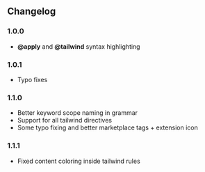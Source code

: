 ## Changelog 

### 1.0.0

- **@apply** and **@tailwind** syntax highlighting

### 1.0.1

- Typo fixes

### 1.1.0

- Better keyword scope naming in grammar 
- Support for all tailwind directives
- Some typo fixing and better marketplace tags + extension icon

### 1.1.1

- Fixed content coloring inside tailwind rules